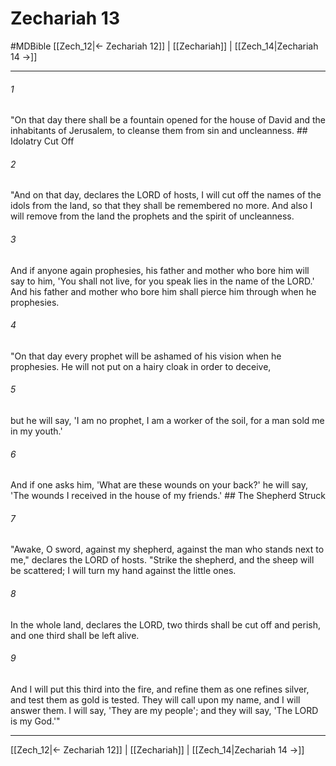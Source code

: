 # Zechariah 13
#MDBible
[[Zech_12|← Zechariah 12]] | [[Zechariah]] | [[Zech_14|Zechariah 14 →]]

***

###### 1 
"On that day there shall be a fountain opened for the house of David and the inhabitants of Jerusalem, to cleanse them from sin and uncleanness. ## Idolatry Cut Off 

###### 2 
"And on that day, declares the LORD of hosts, I will cut off the names of the idols from the land, so that they shall be remembered no more. And also I will remove from the land the prophets and the spirit of uncleanness. 

###### 3 
And if anyone again prophesies, his father and mother who bore him will say to him, 'You shall not live, for you speak lies in the name of the LORD.' And his father and mother who bore him shall pierce him through when he prophesies. 

###### 4 
"On that day every prophet will be ashamed of his vision when he prophesies. He will not put on a hairy cloak in order to deceive, 

###### 5 
but he will say, 'I am no prophet, I am a worker of the soil, for a man sold me in my youth.' 

###### 6 
And if one asks him, 'What are these wounds on your back?' he will say, 'The wounds I received in the house of my friends.' ## The Shepherd Struck 

###### 7 
"Awake, O sword, against my shepherd, against the man who stands next to me," declares the LORD of hosts. "Strike the shepherd, and the sheep will be scattered; I will turn my hand against the little ones. 

###### 8 
In the whole land, declares the LORD, two thirds shall be cut off and perish, and one third shall be left alive. 

###### 9 
And I will put this third into the fire, and refine them as one refines silver, and test them as gold is tested. They will call upon my name, and I will answer them. I will say, 'They are my people'; and they will say, 'The LORD is my God.'" 

***

[[Zech_12|← Zechariah 12]] | [[Zechariah]] | [[Zech_14|Zechariah 14 →]]
